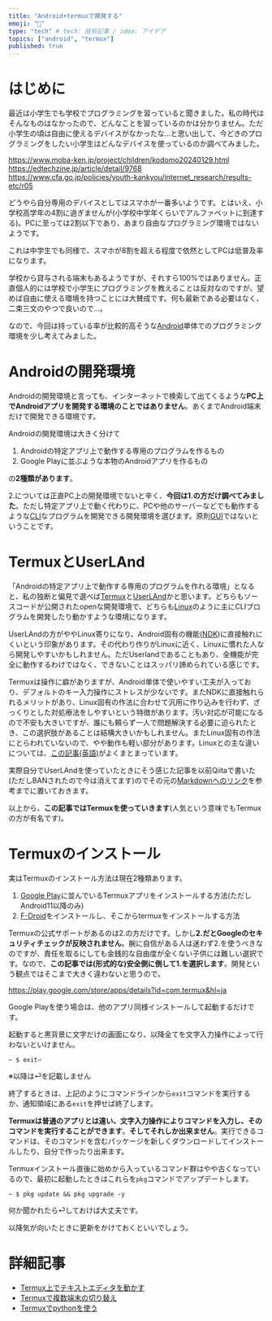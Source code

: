 ```yaml
---
title: "Android+termuxで開発する"
emoji: "💨"
type: "tech" # tech: 技術記事 / idea: アイデア
topics: ["android", "termux"]
published: true
---
```

# はじめに

最近は小学生でも学校でプログラミングを習っていると聞きました。私の時代はそんなものはなかったので、どんなことを習っているのかは分かりません。ただ小学生の頃は自由に使えるデバイスがなかったな…と思い出して、今どきのプログラミングをしたい小学生はどんなデバイスを使っているのか調べてみました。

https://www.moba-ken.jp/project/children/kodomo20240129.html
https://edtechzine.jp/article/detail/9768
https://www.cfa.go.jp/policies/youth-kankyou/internet_research/results-etc/r05

どうやら自分専用のデバイスとしてはスマホが一番多いようです。とはいえ、小学校高学年の4割に過ぎませんが(小学校中学年くらいでアルファベットに到達する)。PCに至っては2割以下であり、あまり自由なプログラミング環境ではないようです。

これは中学生でも同様で、スマホが8割を超える程度で依然としてPCは低普及率になります。

学校から貸与される端末もあるようですが、それすら100%ではありません。正直個人的には学校で小学生にプログラミングを教えることは反対なのですが、望めば自由に使える環境を持つことには大賛成です。何も最新である必要はなく、二束三文のやつで良いので…。

なので、今回は持っている率が比較的高そうな[Android](https://ja.wikipedia.org/wiki/Android_(%E3%82%AA%E3%83%9A%E3%83%AC%E3%83%BC%E3%83%86%E3%82%A3%E3%83%B3%E3%82%B0%E3%82%B7%E3%82%B9%E3%83%86%E3%83%A0))単体でのプログラミング環境を少し考えてみました。

# Androidの開発環境

Androidの開発環境と言っても、インターネットで検索して出てくるような**PC上でAndroidアプリを開発する環境のことではありません**。あくまでAndroid端末だけで開発できる環境です。

Androidの開発環境は大きく分けて

1. Androidの特定アプリ上で動作する専用のプログラムを作るもの
1. Google Playに並ぶような本物のAndroidアプリを作るもの

の**2種類があります**。

2.については正直PC上の開発環境でないと辛く、**今回は1.の方だけ調べてみました**。ただし特定アプリ上で動く代わりに、PCや他のサーバーなどでも動作するような[CLI](https://ja.wikipedia.org/wiki/%E3%82%AD%E3%83%A3%E3%83%A9%E3%82%AF%E3%82%BF%E3%83%A6%E3%83%BC%E3%82%B6%E3%82%A4%E3%83%B3%E3%82%BF%E3%83%95%E3%82%A7%E3%83%BC%E3%82%B9)なプログラムを開発できる開発環境を選びます。原則[GUI](https://ja.wikipedia.org/wiki/%E3%82%B0%E3%83%A9%E3%83%95%E3%82%A3%E3%82%AB%E3%83%AB%E3%83%A6%E3%83%BC%E3%82%B6%E3%82%A4%E3%83%B3%E3%82%BF%E3%83%95%E3%82%A7%E3%83%BC%E3%82%B9)ではないということです。

# TermuxとUserLAnd

「Androidの特定アプリ上で動作する専用のプログラムを作れる環境」となると、私の独断と偏見で選べば[Termux](https://ja.wikipedia.org/wiki/Termux)と[UserLAnd](https://en.wikipedia.org/wiki/UserLAnd_Technologies)かと思います。どちらもソースコードが公開されたopenな開発環境で、どちらも[Linux](https://ja.wikipedia.org/wiki/Linux)のように主にCLIプログラムを開発したり動かすような環境になります。

UserLAndの方がややLinux寄りになり、Android固有の機能([NDK](https://ja.wikipedia.org/wiki/Android_Native_Development_Kit))に直接触れにくいという印象があります。その代わり作りがLinuxに近く、Linuxに慣れた人なら開発しやすいかもしれません。ただUserlandであることもあり、全機能が完全に動作するわけではなく、できないことはスッパリ諦められている感じです。

Termuxは操作に癖がありますが、Android単体で使いやすい工夫が入っており、デフォルトのキー入力操作にストレスが少ないです。またNDKに直接触れられるメリットがあり、Linux固有の作法に合わせて汎用に作り込みを行わず、ざっくりとした対処療法をしやすいという特徴があります。汚い対応が可能になるので不安も大きいですが、誰にも頼らず一人で問題解決する必要に迫られたとき、この選択肢があることは結構大きいかもしれません。またLinux固有の作法にとらわれていないので、やや動作も軽い部分があります。Linuxとの主な違いについては、[この記事(英語)](https://wiki.termux.com/wiki/Differences_from_Linux)がよくまとまっています。

実際自分でUserLAndを使っていたときにそう感じた記事を以前Qiitaで書いた(ただしBANされたので今は消えてます)のでその元の[Markdownへのリンク](https://github.com/marudedameo2019/qiita_old_articles/blob/main/10927508fb27a86728c7.md)を参考までに置いておきます。


以上から、**この記事ではTermuxを使っていきます**(人気という意味でもTermuxの方が有名です)。

# Termuxのインストール

実はTermuxのインストール方法は現在2種類あります。

1. [Google Play](https://ja.wikipedia.org/wiki/Google_Play)に並んでいるTermuxアプリをインストールする方法(ただしAndroid11以降のみ)
1. [F-Droid](https://ja.wikipedia.org/wiki/F-Droid)をインストールし、そこからtermuxをインストールする方法

Termuxの公式サポートがあるのは2.の方だけです。しかし**2.だとGoogleのセキュリティチェックが反映されません**。腕に自信がある人は迷わず2.を使うべきなのですが、責任を取るにしても金銭的な自由度が全くない子供には難しい選択です。なので、**この記事では(形式的な)安全側に倒して1.を選択します**。開発という観点ではそこまで大きく違わないと思うので。

https://play.google.com/store/apps/details?id=com.termux&hl=ja

Google Playを使う場合は、他のアプリ同様インストールして起動するだけです。

起動すると黒背景に文字だけの画面になり、以降全てを文字入力操作によって行わないといけません。

```shell-session
~ $ exit⏎
```

※以降は⏎を記載しません

終了するときは、上記のようにコマンドラインから`exit`コマンドを実行するか、通知領域にある`exit`を押せば終了します。

**Termuxは普通のアプリとは違い、文字入力操作によりコマンドを入力し、そのコマンドを実行することができます**。**そしてそれしか出来ません**。実行できるコマンドは、そのコマンドを含むパッケージを新しくダウンロードしてインストールしたり、自分で作ったり出来ます。

Termuxインストール直後に始めから入っているコマンド群はやや古くなっているので、最初に起動したときはこれらを`pkg`コマンドでアップデートします。

```shell-session
~ $ pkg update && pkg upgrade -y
```

何か聞かれたら⏎しておけば大丈夫です。

以降気が向いたときに更新をかけておくといいでしょう。

# 詳細記事

- [Termux上でテキストエディタを動かす](https://zenn.dev/dameyodamedame/articles/2ce9c3391d3f0c)
- [Termuxで複数端末の切り替え](https://zenn.dev/dameyodamedame/articles/0427ffe61d3cb1)
- [Termuxでpythonを使う](https://zenn.dev/dameyodamedame/articles/5b61268cf03c95)
